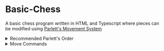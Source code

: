# Basic-Chess

A basic chess program written in HTML and Typescript where pieces can be modified using [Parlett's Movement System](https://en.m.wikipedia.org/wiki/Fairy_chess_piece#0%E2%80%939)

<details>

<summary>Recommended Parlett's Order</summary>

\<conditions> \<move type> \<distance> \<direction> \<other>

</details>

<details>

<summary>Move Commands</summary>

* '1', '2', '3', ..., 'n'/'N' = Distance of N
* '*' = Orthogonal of Diagonal Movement
* '+' = Orthogonal Movement
* '>' = Forwards Movement
* '<' = Backwards Movement
* '<>' = Forwards or Backwards Movement
* '=' = Orthogonally Sideways Movement
* '>=' = Orthogonally Forwards or Sideways Movement
* '<=' = Orthogonally Backwards or Sideways Movement
* 'x'/'X' = Diagonal Movement
* 'x>'/'X>' = Diagonally Forward Movement
* 'x<'/'X<' = Diagonally Backward Movement
* '+>' = Orthogonally Forward Movement
* '+<' = Orthogonally Backward Movement
* 'X/Y' = Distance of X and Y in Different Orthogonal Directions
* 'i'/'I' = Only Use on First Movement of Piece
* 'c'/'C' = Only Use on Capturing Piece (Only applies to final square being landed on)
* 'o'/'O' = Only Use on Not Capturing Piece
* ',' = Add Different Movements to a Piece
* 'k'/'K' = King flag that enables notifications when placed into check by another piece

</details>